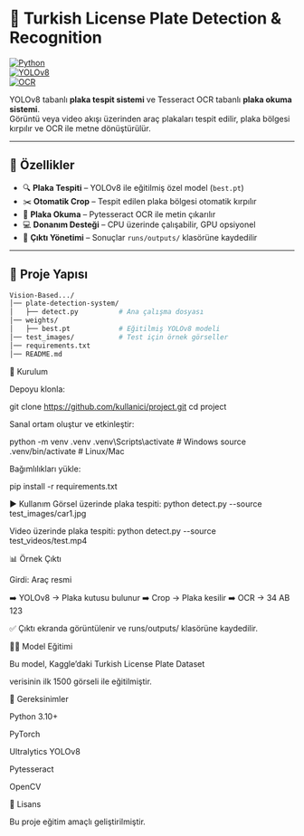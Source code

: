 # 📸 Turkish License Plate Detection & Recognition  

[![Python](https://img.shields.io/badge/Python-3.10+-blue.svg?logo=python)](https://www.python.org/)  
[![YOLOv8](https://img.shields.io/badge/YOLOv8-Detection-orange.svg?logo=ultralytics)](https://github.com/ultralytics/ultralytics)  
[![OCR](https://img.shields.io/badge/OCR-Tesseract-green.svg?logo=google)](https://github.com/tesseract-ocr/tesseract)  

YOLOv8 tabanlı **plaka tespit sistemi** ve Tesseract OCR tabanlı **plaka okuma sistemi**.  
Görüntü veya video akışı üzerinden araç plakaları tespit edilir, plaka bölgesi kırpılır ve OCR ile metne dönüştürülür.  

---

## 🚀 Özellikler
- 🔍 **Plaka Tespiti** – YOLOv8 ile eğitilmiş özel model (`best.pt`)  
- ✂️ **Otomatik Crop** – Tespit edilen plaka bölgesi otomatik kırpılır  
- 📝 **Plaka Okuma** – Pytesseract OCR ile metin çıkarılır  
- 💻 **Donanım Desteği** – CPU üzerinde çalışabilir, GPU opsiyonel  
- 📂 **Çıktı Yönetimi** – Sonuçlar `runs/outputs/` klasörüne kaydedilir  

---

## 📂 Proje Yapısı
```bash
Vision-Based.../
│── plate-detection-system/
│   ├── detect.py          # Ana çalışma dosyası
│── weights/
│   ├── best.pt            # Eğitilmiş YOLOv8 modeli
│── test_images/           # Test için örnek görseller
│── requirements.txt
│── README.md
```

🔧 Kurulum

Depoyu klonla:

git clone https://github.com/kullanici/project.git
cd project


Sanal ortam oluştur ve etkinleştir:

python -m venv .venv
.venv\Scripts\activate   # Windows
source .venv/bin/activate # Linux/Mac


Bağımlılıkları yükle:

pip install -r requirements.txt

▶️ Kullanım
Görsel üzerinde plaka tespiti:
python detect.py --source test_images/car1.jpg

Video üzerinde plaka tespiti:
python detect.py --source test_videos/test.mp4

📊 Örnek Çıktı

Girdi: Araç resmi

➡️ YOLOv8 → Plaka kutusu bulunur
➡️ Crop → Plaka kesilir
➡️ OCR → 34 AB 123

✅ Çıktı ekranda görüntülenir ve runs/outputs/ klasörüne kaydedilir.

🏋️‍♂️ Model Eğitimi

Bu model, Kaggle’daki
Turkish License Plate Dataset

verisinin ilk 1500 görseli ile eğitilmiştir.

📌 Gereksinimler

Python 3.10+

PyTorch

Ultralytics YOLOv8

Pytesseract

OpenCV

📜 Lisans

Bu proje eğitim amaçlı geliştirilmiştir.